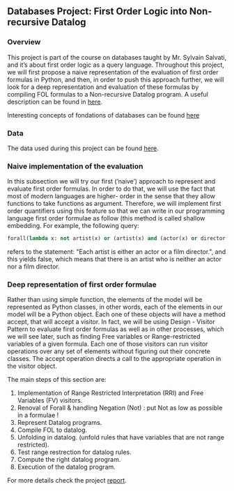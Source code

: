 ## __Databases Project: First Order Logic into Non-recursive Datalog__

### __Overview__

This project is part of the course on databases taught by Mr. Sylvain Salvati, and it’s about
first order logic as a query language. Throughout this project, we will first propose a naive
representation of the evaluation of first order formulas in Python, and then, in order to push this approach further, we
will look for a deep representation and evaluation of these formulas by compiling FOL formulas to a Non-recursive Datalog program. A useful description can be found in [here](https://www.fil.univ-lille1.fr/~salvati/cours/bdd_M2_ds/fol/fo_evaluation.html).

Interesting concepts of fondations of databases can be found [here](http://webdam.inria.fr/Alice/)

### __Data__
The data used during this project can be found [here](https://www.fil.univ-lille1.fr/~salvati/cours/bdd_M2_ds/fol/fo_evaluation.html).

### __Naive implementation of the evaluation__

In this subsection we will try our first (’naive’) approach to represent and evaluate first order
formulas. In order to do that, we will use the fact that most of modern languages are higher-
order in the sense that they allow functions to take functions as argument. Therefore, we will
implement first order quantifiers using this feature so that we can write in our programming
language first order formulae as follow (this method is called shallow embedding. For example, the following query: 

```Python 
forall(lambda x: not artist(x) or (artist(x) and (actor(x) or director(x))))
```

refers to the statement: "Each artist is either an actor or a film director.", and this yields false, which means that there is an artist who is neither an actor nor a film
director.

### __Deep representation of first order formulae__
Rather than using simple function, the elements of the model will be represented as Python
classes, in other words, each of the elements in our model will be a Python object. Each
one of these objects will have a method accept, that will accept a visitor. In fact, we
will be using Design - Visitor Pattern to evaluate first order formulas as well as in other
processes, which we will see later, such as finding Free variables or Range-restricted variables
of a given formula. Each one of those visitors can run visitor operations over any set of
elements without figuring out their concrete classes. The accept operation directs a call to
the appropriate operation in the visitor object.

The main steps of this section are:

1. Implementation of Range Restricted Interpretation (RRI) and Free Variables (FV) visitors.
2. Renoval of Forall & handling Negation (Not) : put Not as low as possible in a formulae !
3. Represent Datalog programs.
4. Compile FOL to datalog.
5. Unfolding in datalog. (unfold rules that have variables that are not range restricted).
6. Test range restrection for datalog rules.
7. Compute the right datalog program.
8. Execution of the datalog program.

For more details check the project <a href="https:/https://github.com/o-ikne/Database-Project-FOL/Report/DB Project Report - Ikne Omar.pdf" target="_blank"> report</a>.

